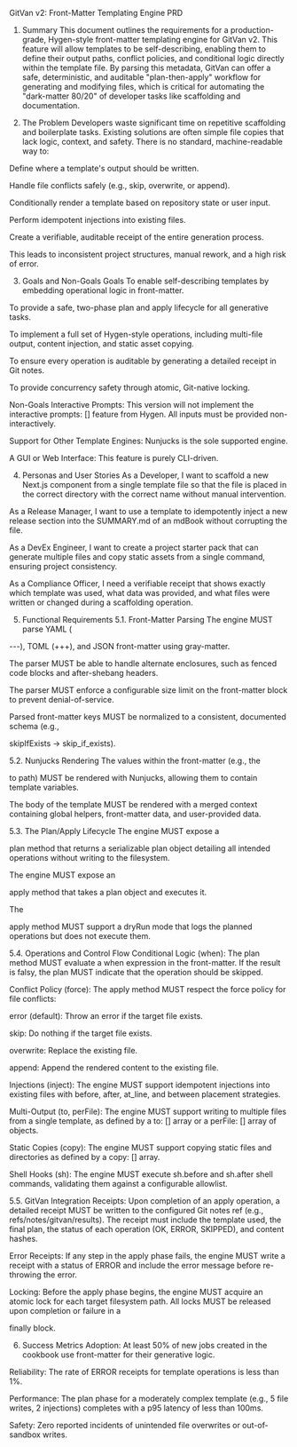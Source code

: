 GitVan v2: Front-Matter Templating Engine PRD
1. Summary
This document outlines the requirements for a production-grade, Hygen-style front-matter templating engine for GitVan v2. This feature will allow templates to be self-describing, enabling them to define their output paths, conflict policies, and conditional logic directly within the template file. By parsing this metadata, GitVan can offer a safe, deterministic, and auditable "plan-then-apply" workflow for generating and modifying files, which is critical for automating the "dark-matter 80/20" of developer tasks like scaffolding and documentation.

2. The Problem
Developers waste significant time on repetitive scaffolding and boilerplate tasks. Existing solutions are often simple file copies that lack logic, context, and safety. There is no standard, machine-readable way to:

Define where a template's output should be written.

Handle file conflicts safely (e.g., skip, overwrite, or append).

Conditionally render a template based on repository state or user input.

Perform idempotent injections into existing files.

Create a verifiable, auditable receipt of the entire generation process.

This leads to inconsistent project structures, manual rework, and a high risk of error.

3. Goals and Non-Goals
Goals
To enable self-describing templates by embedding operational logic in front-matter.

To provide a safe, two-phase plan and apply lifecycle for all generative tasks.

To implement a full set of Hygen-style operations, including multi-file output, content injection, and static asset copying.

To ensure every operation is auditable by generating a detailed receipt in Git notes.

To provide concurrency safety through atomic, Git-native locking.

Non-Goals
Interactive Prompts: This version will not implement the interactive prompts: [] feature from Hygen. All inputs must be provided non-interactively.

Support for Other Template Engines: Nunjucks is the sole supported engine.

A GUI or Web Interface: This feature is purely CLI-driven.

4. Personas and User Stories
As a Developer, I want to scaffold a new Next.js component from a single template file so that the file is placed in the correct directory with the correct name without manual intervention.

As a Release Manager, I want to use a template to idempotently inject a new release section into the SUMMARY.md of an mdBook without corrupting the file.

As a DevEx Engineer, I want to create a project starter pack that can generate multiple files and copy static assets from a single command, ensuring project consistency.

As a Compliance Officer, I need a verifiable receipt that shows exactly which template was used, what data was provided, and what files were written or changed during a scaffolding operation.

5. Functional Requirements
5.1. Front-Matter Parsing
The engine MUST parse YAML (

---), TOML (+++), and JSON front-matter using gray-matter. 




The parser MUST be able to handle alternate enclosures, such as fenced code blocks and after-shebang headers. 



The parser MUST enforce a configurable size limit on the front-matter block to prevent denial-of-service. 


Parsed front-matter keys MUST be normalized to a consistent, documented schema (e.g., 

skipIfExists -> skip_if_exists). 

5.2. Nunjucks Rendering
The values within the front-matter (e.g., the 

to path) MUST be rendered with Nunjucks, allowing them to contain template variables. 


The body of the template MUST be rendered with a merged context containing global helpers, front-matter data, and user-provided data. 

5.3. The Plan/Apply Lifecycle
The engine MUST expose a 

plan method that returns a serializable plan object detailing all intended operations without writing to the filesystem. 

The engine MUST expose an 

apply method that takes a plan object and executes it. 

The 

apply method MUST support a dryRun mode that logs the planned operations but does not execute them. 

5.4. Operations and Control Flow
Conditional Logic (when): The plan method MUST evaluate a when expression in the front-matter. If the result is falsy, the plan MUST indicate that the operation should be skipped. 


Conflict Policy (force): The apply method MUST respect the force policy for file conflicts: 

error (default): Throw an error if the target file exists.

skip: Do nothing if the target file exists.

overwrite: Replace the existing file.

append: Append the rendered content to the existing file.


Injections (inject): The engine MUST support idempotent injections into existing files with before, after, at_line, and between placement strategies. 


Multi-Output (to, perFile): The engine MUST support writing to multiple files from a single template, as defined by a to: [] array or a perFile: [] array of objects. 


Static Copies (copy): The engine MUST support copying static files and directories as defined by a copy: [] array. 


Shell Hooks (sh): The engine MUST execute sh.before and sh.after shell commands, validating them against a configurable allowlist. 

5.5. GitVan Integration
Receipts: Upon completion of an apply operation, a detailed receipt MUST be written to the configured Git notes ref (e.g., refs/notes/gitvan/results). The receipt must include the template used, the final plan, the status of each operation (OK, ERROR, SKIPPED), and content hashes. 

Error Receipts: If any step in the apply phase fails, the engine MUST write a receipt with a status of ERROR and include the error message before re-throwing the error.

Locking: Before the apply phase begins, the engine MUST acquire an atomic lock for each target filesystem path. All locks MUST be released upon completion or failure in a 

finally block. 

6. Success Metrics
Adoption: At least 50% of new jobs created in the cookbook use front-matter for their generative logic.

Reliability: The rate of ERROR receipts for template operations is less than 1%.

Performance: The plan phase for a moderately complex template (e.g., 5 file writes, 2 injections) completes with a p95 latency of less than 100ms.

Safety: Zero reported incidents of unintended file overwrites or out-of-sandbox writes.